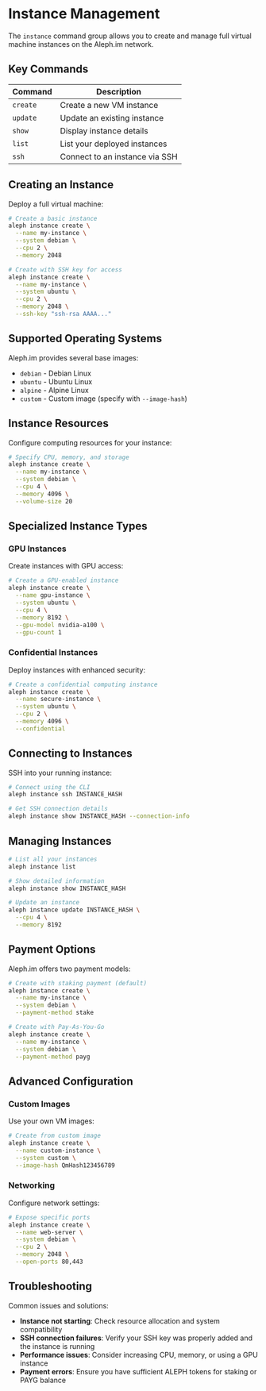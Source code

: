 # Instance Management

The `instance` command group allows you to create and manage full virtual machine instances on the Aleph.im network.

## Key Commands

| Command | Description |
|---------|-------------|
| `create` | Create a new VM instance |
| `update` | Update an existing instance |
| `show` | Display instance details |
| `list` | List your deployed instances |
| `ssh` | Connect to an instance via SSH |

## Creating an Instance

Deploy a full virtual machine:

```bash
# Create a basic instance
aleph instance create \
  --name my-instance \
  --system debian \
  --cpu 2 \
  --memory 2048

# Create with SSH key for access
aleph instance create \
  --name my-instance \
  --system ubuntu \
  --cpu 2 \
  --memory 2048 \
  --ssh-key "ssh-rsa AAAA..."
```

## Supported Operating Systems

Aleph.im provides several base images:

- `debian` - Debian Linux
- `ubuntu` - Ubuntu Linux
- `alpine` - Alpine Linux
- `custom` - Custom image (specify with `--image-hash`)

## Instance Resources

Configure computing resources for your instance:

```bash
# Specify CPU, memory, and storage
aleph instance create \
  --name my-instance \
  --system debian \
  --cpu 4 \
  --memory 4096 \
  --volume-size 20
```

## Specialized Instance Types

### GPU Instances

Create instances with GPU access:

```bash
# Create a GPU-enabled instance
aleph instance create \
  --name gpu-instance \
  --system ubuntu \
  --cpu 4 \
  --memory 8192 \
  --gpu-model nvidia-a100 \
  --gpu-count 1
```

### Confidential Instances

Deploy instances with enhanced security:

```bash
# Create a confidential computing instance
aleph instance create \
  --name secure-instance \
  --system ubuntu \
  --cpu 2 \
  --memory 4096 \
  --confidential
```

## Connecting to Instances

SSH into your running instance:

```bash
# Connect using the CLI
aleph instance ssh INSTANCE_HASH

# Get SSH connection details
aleph instance show INSTANCE_HASH --connection-info
```

## Managing Instances

```bash
# List all your instances
aleph instance list

# Show detailed information
aleph instance show INSTANCE_HASH

# Update an instance
aleph instance update INSTANCE_HASH \
  --cpu 4 \
  --memory 8192
```

## Payment Options

Aleph.im offers two payment models:

```bash
# Create with staking payment (default)
aleph instance create \
  --name my-instance \
  --system debian \
  --payment-method stake

# Create with Pay-As-You-Go
aleph instance create \
  --name my-instance \
  --system debian \
  --payment-method payg
```

## Advanced Configuration

### Custom Images

Use your own VM images:

```bash
# Create from custom image
aleph instance create \
  --name custom-instance \
  --system custom \
  --image-hash QmHash123456789
```

### Networking

Configure network settings:

```bash
# Expose specific ports
aleph instance create \
  --name web-server \
  --system debian \
  --cpu 2 \
  --memory 2048 \
  --open-ports 80,443
```

## Troubleshooting

Common issues and solutions:

- **Instance not starting**: Check resource allocation and system compatibility
- **SSH connection failures**: Verify your SSH key was properly added and the instance is running
- **Performance issues**: Consider increasing CPU, memory, or using a GPU instance
- **Payment errors**: Ensure you have sufficient ALEPH tokens for staking or PAYG balance
